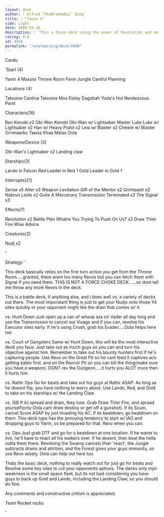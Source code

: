 ```yaml
---
layout: deck
author: ! Alfred "ThaBraHmaBuL" Dong
title: ! "Yavin 4"
side: Light
date: 2000-03-18
description: ! "This a Yavin deck using the power of Revolution and mains for beats."
rating: 4.0
id: 4450
permalink: "/starwarsccg/deck/4450"
---
```

Cards: 

'Start (4)

Yavin 4 Massisi Throne Room
 Farm
 Jungle
Careful Planning

Locations (4)

Tatooine Cantina
Tatooine Mos Eisley
Dagobah Yoda's Hut
Rendezvous Point

Characters(16)

Ben Kenobi x2
Obi-Wan Kenobi
Obi-Wan w/ Lightsaber
Master Luke
Luke w/ Lightsaber x2
Han w/ Heavy Pistol x2
Leia w/ Blaster x2
Chewie w/ Blaster
Orrimaarko
Tawss Khaa
Melas
Oola

Weapons/Device (3)

Obi-Wan's Lightsaber x2
Landing claw

Starships(3)

Lando in Falcon
Red Leader in Red 1
Gold Leader in Gold 1

Interrupts(21)

Sense x5
Alter x3
Weapon Levitation
Gift of the Mentor x2
Grimtaash x2
Nabrun Leids x2
Quite A Mercenary
Transmission Terminated x2
The Signal x3

Effects(7)

Revolution x2
Battle Plan
Whatre You Trying To Push On Us? x2
Draw Thier Fire
Wise Advice

Creatures(2)

Nudj x2



'

Strategy: '

This deck basically relies on the first turn action you get from the Throne Room.....granted, there arent too many Revos but you can fetch them with Signal if you need them. THIS IS NOT A FORCE CHOKE DECK......so dont tell me throw any more Revos in the deck.

This is a battle deck, if anything else, and i does well vs. a variety of decks out there. The most imporatant thing is just to get your Nudjs onto those Y4 sites quickly or your opponent might like the drain that comes w/ it.


vs. Hunt Down Just open up a can of whoop ass on Vader all day long and use the Transmission to cancel out Visage and if you can, revolve his Executor sites early. If he's using Crush, grab his Evader.....Oola helps here too

vs. Court of Gangsters Same w/ Hunt Down, this will be the most interactive deck you face. Just take out as much guys as you can and turn his objective against him. Remember to take out his bounty hunters first if he's capturing people. Use Revo on the Great Pit so he cant feed it captives w/o getting eaten first, and on the Rancor Pit so you can kill the thing(make sure you have a weapon). DONT rev the Dungeon.....it hurts you ALOT more then it hurts him.

vs. Raltiir Ops Go for beats and take out his guys at Raltiir ASAP. As long as he doesnt flip, you have nothing to worry about. Use Lando, Red, and Gold to take on his starships w/ the Landing Claw

vs. ISB If its spread and drain, they lose. Grab Draw Thier Fire, and spread yourself(only Oola cant draw destiny or get off a gunshot). If its Scum, cancel Scum ASAP by just invading his AC. If its beatdown, go beatdown on them. This deck type has the annoying tendency to start w/ IAO and dropping guys to Yavin, so be prepared for that. Revo when you can.

vs. Ops Just grab DTF and go for a beatdown at one location. If he wants to live, he'll have to react all his walkers over. If he doesnt, then beat the hella outta them there. Revolving the Swamp cancels thier 'react', the Jungle subtracts drains and attrition, and the Forest gives your guys immunity, so use Revo wisely. Oola can help out here too.


Thats the basic deck, nothing to really watch out for just go for beats and Revolve some key sites to cut your opponents options. The decks only mjor weakness is the small space fleet, but its not bad considering you have guys to back up Gold and Lando, including the Landing Claw, so you should do fine.

Any comments and constructive critism is appreciated.

Team Rocket rocks

'
